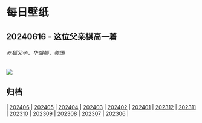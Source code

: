 # 每日壁纸

## 20240616 - 这位父亲棋高一着

###### 赤狐父子，华盛顿，美国

![](https://www.bing.com/th?id=OHR.RedFoxDad_ZH-CN4894022141_UHD.jpg)

## 归档

| [202406](/202406/README.md)
| [202405](/202405/README.md)
| [202404](/202404/README.md)
| [202403](/202403/README.md)
| [202402](/202402/README.md)
| [202401](/202401/README.md)
| [202312](/202312/README.md)
| [202311](/202311/README.md)
| [202310](/202310/README.md)
| [202309](/202309/README.md)
| [202308](/202308/README.md)
| [202307](/202307/README.md)
| [202306](/202306/README.md)
|